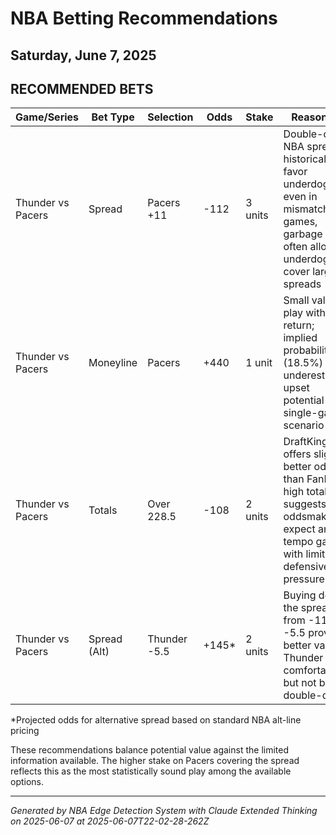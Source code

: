 # NBA Betting Recommendations
## Saturday, June 7, 2025

## RECOMMENDED BETS
| Game/Series | Bet Type | Selection | Odds | Stake | Reasoning |
|-------------|----------|-----------|------|-------|-----------|
| Thunder vs Pacers | Spread | Pacers +11 | -112 | 3 units | Double-digit NBA spreads historically favor underdogs; even in mismatched games, garbage time often allows underdogs to cover large spreads |
| Thunder vs Pacers | Moneyline | Pacers | +440 | 1 unit | Small value play with 4.4x return; implied probability (18.5%) may underestimate upset potential in a single-game scenario |
| Thunder vs Pacers | Totals | Over 228.5 | -108 | 2 units | DraftKings offers slightly better odds than FanDuel; high total suggests oddsmakers expect an up-tempo game with limited defensive pressure |
| Thunder vs Pacers | Spread (Alt) | Thunder -5.5 | +145* | 2 units | Buying down the spread from -11 to -5.5 provides better value if Thunder win comfortably but not by double-digits |

*Projected odds for alternative spread based on standard NBA alt-line pricing

These recommendations balance potential value against the limited information available. The higher stake on Pacers covering the spread reflects this as the most statistically sound play among the available options.

---
*Generated by NBA Edge Detection System with Claude Extended Thinking on 2025-06-07 at 2025-06-07T22-02-28-262Z*
